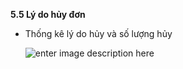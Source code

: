 **5.5 Lý do hủy đơn**

- Thống kê lý do hủy và số lượng hủy

  ![enter image description here](https://static8.muarecdn.com/original/muare/images/2021/04/12/5911760_screenshot-144.png)
